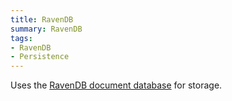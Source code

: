 ```yaml
---
title: RavenDB
summary: RavenDB
tags:
- RavenDB
- Persistence
---
```

Uses the [RavenDB document database](http://ravendb.net/) for storage.
